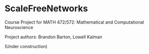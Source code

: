 # ScaleFreeNetworks

Course Project for MATH 472/572: Mathematical and Computational Neuroscience 

Project authors: Brandon Barton, Lowell Kalman

(Under construction)
